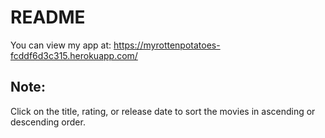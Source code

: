 # README

You can view my app at: https://myrottenpotatoes-fcddf6d3c315.herokuapp.com/

## Note:
Click on the title, rating, or release date to sort the movies in ascending or descending order.